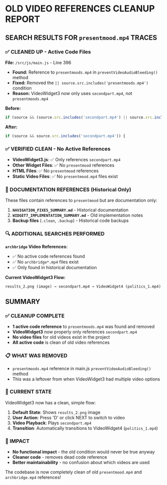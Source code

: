 # OLD VIDEO REFERENCES CLEANUP REPORT

## SEARCH RESULTS FOR `presentmood.mp4` TRACES

### ✅ CLEANED UP - Active Code Files
**File:** `/src/js/main.js` - Line 396
- **Found:** Reference to `presentmoods.mp4` in `preventVideoAudioBleeding()` method
- **Fixed:** Removed the `|| source.src.includes('presentmoods.mp4')` condition
- **Reason:** VideoWidget3 now only uses `secondpart.mp4`, not `presentmoods.mp4`

**Before:**
```javascript
if (source && (source.src.includes('secondpart.mp4') || source.src.includes('presentmoods.mp4'))) {
```

**After:**
```javascript
if (source && source.src.includes('secondpart.mp4')) {
```

### ✅ VERIFIED CLEAN - No Active References
- **VideoWidget3.js**: ✅ Only references `secondpart.mp4`
- **Other Widget Files**: ✅ No `presentmood` references
- **HTML Files**: ✅ No `presentmood` references
- **Static Video Files**: ✅ No `presentmood.mp4` files exist

### 📄 DOCUMENTATION REFERENCES (Historical Only)
These files contain references to `presentmood` but are documentation only:

1. **`NAVIGATION_FIXES_SUMMARY.md`** - Historical documentation
2. **`WIDGET7_IMPLEMENTATION_SUMMARY.md`** - Old implementation notes
3. **Backup files** (`.clean`, `.backup`) - Historical code backups

### 🔍 ADDITIONAL SEARCHES PERFORMED

**`archbridge` Video References:**
- ✅ No active code references found
- ✅ No `archbridge*.mp4` files exist
- ✅ Only found in historical documentation

**Current VideoWidget3 Flow:**
```
results_2.png (image) → secondpart.mp4 → VideoWidget4 (politics_1.mp4)
```

## SUMMARY

### ✅ CLEANUP COMPLETE
- **1 active code reference** to `presentmoods.mp4` was found and removed
- **VideoWidget3** now properly only references `secondpart.mp4`
- **No video files** for old videos exist in the project
- **All active code** is clean of old video references

### 📋 WHAT WAS REMOVED
- `presentmoods.mp4` reference in main.js `preventVideoAudioBleeding()` method
- This was a leftover from when VideoWidget3 had multiple video options

### 🎯 CURRENT STATE
VideoWidget3 now has a clean, simple flow:
1. **Default State**: Shows `results_2.png` image
2. **User Action**: Press 'D' or click NEXT to switch to video
3. **Video Playback**: Plays `secondpart.mp4` 
4. **Transition**: Automatically transitions to VideoWidget4 (`politics_1.mp4`)

### 🧪 IMPACT
- **No functional impact** - the old condition would never be true anyway
- **Cleaner code** - removes dead code reference
- **Better maintainability** - no confusion about which videos are used

The codebase is now completely clean of old `presentmood.mp4` and `archbridge.mp4` references!
